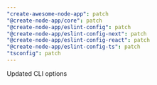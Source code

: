 ```yaml
---
"create-awesome-node-app": patch
"@create-node-app/core": patch
"@create-node-app/eslint-config": patch
"@create-node-app/eslint-config-next": patch
"@create-node-app/eslint-config-react": patch
"@create-node-app/eslint-config-ts": patch
"tsconfig": patch
---
```


Updated CLI options
